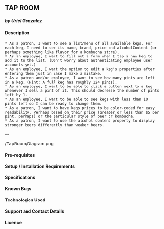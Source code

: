 ## TAP ROOM
##### by Uriel Gonzalez

#### Description
```
* As a patron, I want to see a list/menu of all available kegs. For each keg, I need to see its name, brand, price and alcoholContent (or perhaps something like flavor for a kombucha store).
* As an employee, I want to fill out a form when I tap a new keg to add it to the list. (Don't worry about authenticating employee user accounts yet.)
* As an employee, I want the option to edit a keg's properties after entering them just in case I make a mistake.
* As a patron and/or employee, I want to see how many pints are left in a keg. (Hint: A full keg has roughly 124 pints).
* As an employee, I want to be able to click a button next to a keg whenever I sell a pint of it. This should decrease the number of pints left by 1.
* As an employee, I want to be able to see kegs with less than 10 pints left so I can be ready to change them.
* As a patron, I want to have kegs prices to be color-coded for easy readability. Perhaps based on their price (greater or less than $5 per pint, perhaps) or the particular style of beer or kombucha.
* As a patron, I want to use the alcohol content property to display stronger beers differently than weaker beers.
```

--

<!-- ![Diagram](http://Ugonz86.github.io/TapRoom/diagram.png) -->
/TapRoom/Diagram.png


#### Pre-requisites

#### Setup / Installation Requirements

#### Specifications

#### Known Bugs

#### Technologies Used

#### Support and Contact Details

#### Licence

